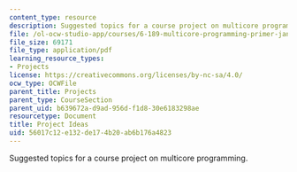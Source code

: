 ```yaml
---
content_type: resource
description: Suggested topics for a course project on multicore programming.
file: /ol-ocw-studio-app/courses/6-189-multicore-programming-primer-january-iap-2007/56017c12e132de174b20ab6b176a4823_project_ideas.pdf
file_size: 69171
file_type: application/pdf
learning_resource_types:
- Projects
license: https://creativecommons.org/licenses/by-nc-sa/4.0/
ocw_type: OCWFile
parent_title: Projects
parent_type: CourseSection
parent_uid: b639672a-d9ad-956d-f1d8-30e6183298ae
resourcetype: Document
title: Project Ideas
uid: 56017c12-e132-de17-4b20-ab6b176a4823
---
```

Suggested topics for a course project on multicore programming.